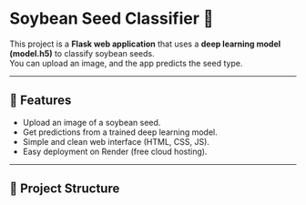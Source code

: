 # Soybean Seed Classifier 🌱

This project is a **Flask web application** that uses a **deep learning model (model.h5)** to classify soybean seeds.  
You can upload an image, and the app predicts the seed type.

---

## 🚀 Features
- Upload an image of a soybean seed.
- Get predictions from a trained deep learning model.
- Simple and clean web interface (HTML, CSS, JS).
- Easy deployment on Render (free cloud hosting).

---

## 📂 Project Structure
